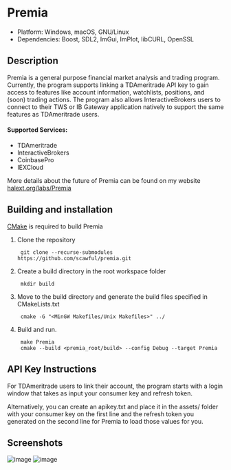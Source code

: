 # Premia

- Platform: Windows, macOS, GNU/Linux
- Dependencies: Boost, SDL2, ImGui, ImPlot, libCURL, OpenSSL

## Description
Premia is a general purpose financial market analysis and trading program. Currently, the program supports linking a TDAmeritrade API key to gain access to features like account information, watchlists, positions, and (soon) trading actions. The program also allows InteractiveBrokers users to connect to their TWS or IB Gateway application natively to support the same features as TDAmeritrade users. 

#### Supported Services: 
- TDAmeritrade
- InteractiveBrokers
- CoinbasePro
- IEXCloud 

More details about the future of Premia can be found on my website [halext.org/labs/Premia](https://halext.org/labs/Premia/)

Building and installation
-------------------------
[CMake](http://www.cmake.org "CMake") is required to build Premia 

1. Clone the repository

        git clone --recurse-submodules https://github.com/scawful/premia.git 

3. Create a build directory in the root workspace folder

        mkdir build
      
4. Move to the build directory and generate the build files specified in CMakeLists.txt

        cmake -G "<MinGW Makefiles/Unix Makefiles>" ../

5. Build and run.

        make Premia
        cmake --build <premia_root/build> --config Debug --target Premia

API Key Instructions
----------

For TDAmeritrade users to link their account, the program starts with a login window that takes as input your consumer key and refresh token.

Alternatively, you can create an apikey.txt and place it in the assets/ folder with your consumer key on the first line and the refresh token you generated on the second line for Premia to load those values for you. 

Screenshots
--------
![image](https://user-images.githubusercontent.com/47263509/167268560-f56c5394-9b8e-4a10-adb2-d6e03f1c3516.png)
![image](https://user-images.githubusercontent.com/47263509/167268589-1dfc254c-91cd-4106-b7cc-1684eec7b9f6.png)

<!-- ![image](https://user-images.githubusercontent.com/47263509/166610671-b83f32a4-bf72-46ef-a86b-17f7af3cc56b.png) -->
<!-- ![](https://i.ibb.co/99SsWWb/Screen-Shot-2022-03-06-at-3-46-48-PM.png)
<!-- ![](https://i.ibb.co/X8cSy1T/C15-E0-A46-8357-4-D8-A-BD9-F-15-CDA776-AAF1.png)
![](https://i.ibb.co/NjdT3GS/49-C38803-E56-D-4648-9-F9-F-704-E661-C0-D7-C.png)
![](https://i.ibb.co/JHD6MFK/Screen-Shot-2022-01-09-at-9-52-33-AM.png) -->
